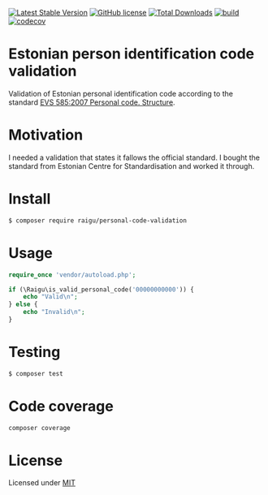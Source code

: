 [![Latest Stable Version](https://poser.pugx.org/raigu/personal-code-validation/v/stable)](https://packagist.org/packages/raigu/personal-code-validation)
[![GitHub license](https://img.shields.io/github/license/raigu/personal-code-validation)](LICENSE.md)
[![Total Downloads](https://poser.pugx.org/raigu/personal-code-validation/downloads)](https://packagist.org/packages/raigu/personal-code-validation)
[![build](https://github.com/raigu/personal-code-validation/workflows/build/badge.svg)](https://github.com/raigu/personal-code-validation/actions?query=workflow%3Abuild)
[![codecov](https://codecov.io/gh/raigu/personal-code-validation/branch/master/graph/badge.svg)](https://codecov.io/gh/raigu/personal-code-validation)

# Estonian person identification code validation

Validation of Estonian personal identification code according to the 
standard [EVS 585:2007 Personal code. Structure](https://www.evs.ee/products/evs-585-2007).

# Motivation

I needed a validation that states it fallows the official standard. 
I bought the standard from Estonian Centre for Standardisation and worked it through. 

# Install 

````bash
$ composer require raigu/personal-code-validation
````

# Usage 


```php
require_once 'vendor/autoload.php';

if (\Raigu\is_valid_personal_code('00000000000')) {
    echo "Valid\n";
} else {
    echo "Invalid\n";
}
```

# Testing

```bash
$ composer test
```

# Code coverage

```bash
composer coverage
```

# License

Licensed under [MIT](LICENSE.md)
